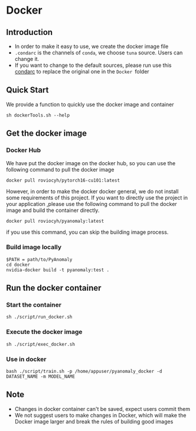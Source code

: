 # Docker 

## Introduction

- In order to make it easy to use, we create the docker image file
- `.condarc` is the channels of `conda`, we choose `tuna` source. Users can change it. 
- If you want to change to the default sources, please run use this [condarc](https://drive.google.com/file/d/1OIqaTbebbIs94Ku_9wraU-BT7g5F_5q8/view?usp=sharing) to replace the original one in the `Docker `folder



## Quick Start

We provide a function to quickly use the docker image and container

```
sh dockerTools.sh --help
```



## Get the docker image

### Docker Hub

We have put the docker image on the docker hub, so you can use the following command to pull the docker image

```docker
docker pull roviocyh/pytorch16-cu101:latest
```

However,  in order to make the docker docker general, we do not install some requirements of this project. If you want to directly use the project in your application ,please use the following command to pull the docker image and  build the container directly. 

```docker
docker pull roviocyh/pyanomaly:latest
```

if you use this command,  you can skip the building image process. 

### Build image locally 

```shell
$PATH = path/to/PyAnomaly
cd docker
nvidia-docker build -t pyanomaly:test .
```

## Run the docker container

### Start the container 
```
sh ./script/run_docker.sh
```

### Execute the docker image

```
sh ./script/exec_docker.sh
```

### Use in docker 

```
bash ./script/train.sh -p /home/appuser/pyanomaly_docker -d DATASET_NAME -m MODEL_NAME
```

## Note

- Changes in docker container can't be saved, expect users commit them
- We not suggest users to make changes in Docker, which will make the Docker image larger and break the rules of building good images